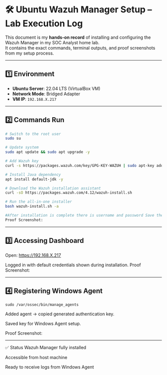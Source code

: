 # 🛠 Ubuntu Wazuh Manager Setup – Lab Execution Log

This document is my **hands-on record** of installing and configuring the Wazuh Manager in my SOC Analyst home lab.  
It contains the exact commands, terminal outputs, and proof screenshots from my setup process.

---

## 1️⃣ Environment
- **Ubuntu Server**: 22.04 LTS (VirtualBox VM)
- **Network Mode**: Bridged Adapter
- **VM IP**: `192.168.X.217`

---

## 2️⃣ Commands Run

```bash
# Switch to the root user
sudo su

# Update system
sudo apt update && sudo apt upgrade -y

# Add Wazuh key
curl -s https://packages.wazuh.com/key/GPG-KEY-WAZUH | sudo apt-key add -

# Install Java dependency
apt install default-jdk -y

# Download the Wazuh installation assistant
curl -sO https://packages.wazuh.com/4.12/wazuh-install.sh

# Run the all-in-one installer
bash wazuh-install.sh -a

#After installation is complete there is username and password Save the Login Password for login
Proof Screenshot:
```
---

## 3️⃣  Accessing Dashboard
Open: https://192.168.X.217

Logged in with default credentials shown during installation.
Proof Screenshot:

---

## 4️⃣ Registering Windows Agent
```
sudo /var/ossec/bin/manage_agents
```
Added agent → copied generated authentication key.

Saved key for Windows Agent setup.

Proof Screenshot:

---

✅ Status
Wazuh Manager fully installed

Accessible from host machine


Ready to receive logs from Windows Agent
